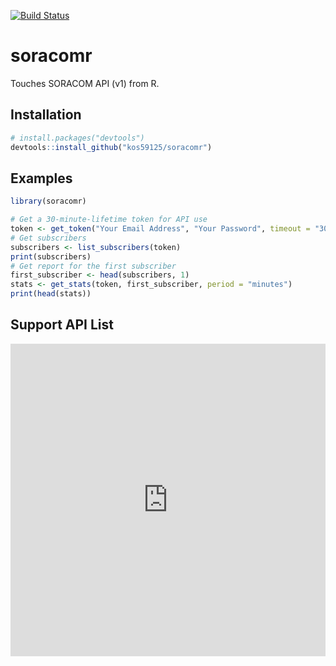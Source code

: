 [![Build Status](https://travis-ci.org/kos59125/soracomr.svg)](https://travis-ci.org/kos59125/soracomr)

soracomr
========

Touches SORACOM API (v1) from R.

Installation
------------

```r
# install.packages("devtools")
devtools::install_github("kos59125/soracomr")
```

Examples
--------

```r
library(soracomr)

# Get a 30-minute-lifetime token for API use
token <- get_token("Your Email Address", "Your Password", timeout = "30 mins")
# Get subscribers
subscribers <- list_subscribers(token)
print(subscribers)
# Get report for the first subscriber
first_subscriber <- head(subscribers, 1)
stats <- get_stats(token, first_subscriber, period = "minutes")
print(head(stats))
```

Support API List
----------------

<iframe src="https://docs.com/d/embed/D25195341-1641-6979-3700-001893352615%7eMdd0ea073-4484-a5f1-3f39-cbf3a807aca8" frameborder="0" scrolling="no" width="752px" height="500px" style="max-width:100%" allowfullscreen="False"></iframe>

